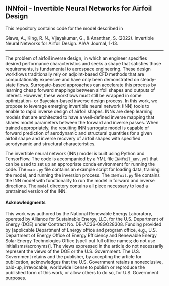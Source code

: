 ## INNfoil - Invertible Neural Networks for Airfoil Design

This repository contains code for the model described in 

Glaws, A., King, R. N., Vijayakumar, G., & Ananthan, S. (2022). Invertible Neural Networks for Airfoil Design. AIAA Journal, 1-13.

___

The problem of airfoil inverse design, in which an engineer specifies desired performance characteristics and seeks a shape that satisfies those requirements, is fundamental to aerospace engineering. These design workflows traditionally rely on adjoint-based CFD methods that are computationally expensive and have only been demonstrated on steady-state flows. Surrogate-based approaches can accelerate this process by learning cheap forward mappings between airfoil shapes and outputs of interest. However, these workflows must still be wrapped in some optimization- or Bayesian-based inverse design process. In this work, we propose to leverage emerging invertible neural network (INN) tools to enable to rapid inverse design of airfoil shapes. INNs are deep learning models that are architected to have a well-defined inverse mapping that shares model parameters between the forward and inverse passes. When trained appropriately, the resulting INN surrogate model is capable of forward prediction of aerodynamic and structural quantities for a given airfoil shape and inverse recovery of airfoil shapes with specified aerodynamic and structural characteristics.

The invertible neural network (INN) model is built using Python and TensorFlow. The code is accompanied by a YML file `INNfoil_env.yml` that can be used to set up an appropriate conda environment for running the code. The `main.py` file contains an example script for loading data, training the model, and running the inversion process. The `INNfoil.py` file contains the INN model with functionality to run the model in forward and inverse directions. The `model` directory contains all piece necessary to load a pretrained version of the INN.


#### Acknowledgments
This work was authored by the National Renewable Energy Laboratory, operated by Alliance for Sustainable Energy, LLC, for the U.S. Department of Energy (DOE) under Contract No. DE-AC36-08GO28308. Funding provided by [applicable Department of Energy office and program office, e.g., U.S. Department of Energy Office of Energy Efficiency and Renewable Energy Solar Energy Technologies Office (spell out full office names; do not use initialisms/acronyms)]. The views expressed in the article do not necessarily represent the views of the DOE or the U.S. Government. The U.S. Government retains and the publisher, by accepting the article for publication, acknowledges that the U.S. Government retains a nonexclusive, paid-up, irrevocable, worldwide license to publish or reproduce the published form of this work, or allow others to do so, for U.S. Government purposes.
